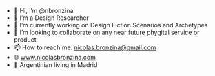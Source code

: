 - 👋 Hi, I’m @nbronzina
- 🤖 I’m a Design Researcher
- 🌱 I’m currently working on Design Fiction Scenarios and Archetypes
- 💞️ I’m looking to collaborate on any near future phygital service or product
- 📫 How to reach me: nicolas.bronzina@gmail.com
- 🌐 www.nicolasbronzina.com
- 📍 Argentinian living in Madrid
<!---
nbronzina/nbronzina is a ✨ special ✨ repository because its `README.md` (this file) appears on your GitHub profile.
You can click the Preview link to take a look at your changes.
--->
